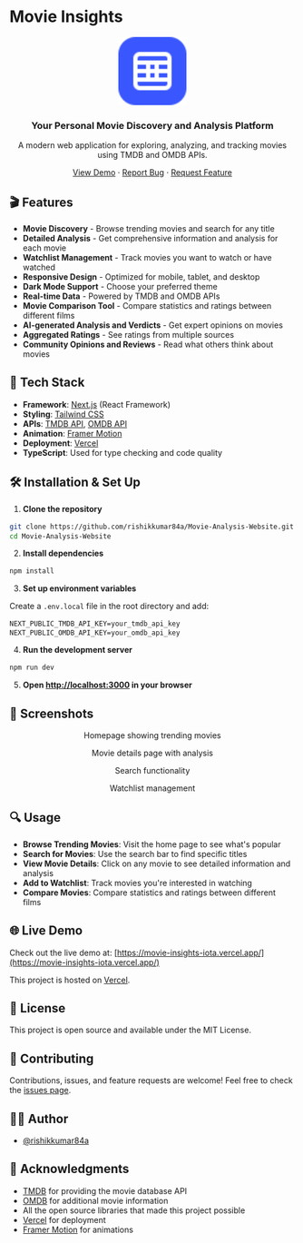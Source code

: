 # Movie Insights

<div align="center">
  <img src="public/favicon.svg" alt="Movie Insights Logo" width="120" />
  <h3>Your Personal Movie Discovery and Analysis Platform</h3>
  <p>A modern web application for exploring, analyzing, and tracking movies using TMDB and OMDB APIs.</p>
  
  <p>
    <a href="https://movie-insights-iota.vercel.app/">View Demo</a> · 
    <a href="https://github.com/rishikkumar84a/Movie-Analysis-Website/issues">Report Bug</a> · 
    <a href="https://github.com/rishikkumar84a/Movie-Analysis-Website/issues">Request Feature</a>
  </p>
</div>

## 🎬 Features

- **Movie Discovery** - Browse trending movies and search for any title
- **Detailed Analysis** - Get comprehensive information and analysis for each movie
- **Watchlist Management** - Track movies you want to watch or have watched
- **Responsive Design** - Optimized for mobile, tablet, and desktop
- **Dark Mode Support** - Choose your preferred theme
- **Real-time Data** - Powered by TMDB and OMDB APIs
- **Movie Comparison Tool** - Compare statistics and ratings between different films
- **AI-generated Analysis and Verdicts** - Get expert opinions on movies
- **Aggregated Ratings** - See ratings from multiple sources
- **Community Opinions and Reviews** - Read what others think about movies

## 🚀 Tech Stack

- **Framework**: [Next.js](https://nextjs.org/) (React Framework)
- **Styling**: [Tailwind CSS](https://tailwindcss.com/)
- **APIs**: [TMDB API](https://www.themoviedb.org/documentation/api), [OMDB API](https://www.omdbapi.com/)
- **Animation**: [Framer Motion](https://www.framer.com/motion/)
- **Deployment**: [Vercel](https://vercel.com/)
- **TypeScript**: Used for type checking and code quality

## 🛠️ Installation & Set Up

1. **Clone the repository**

```bash
git clone https://github.com/rishikkumar84a/Movie-Analysis-Website.git
cd Movie-Analysis-Website
```

2. **Install dependencies**

```bash
npm install
```

3. **Set up environment variables**

Create a `.env.local` file in the root directory and add:

```env
NEXT_PUBLIC_TMDB_API_KEY=your_tmdb_api_key
NEXT_PUBLIC_OMDB_API_KEY=your_omdb_api_key
```

4. **Run the development server**

```bash
npm run dev
```

5. **Open [http://localhost:3000](http://localhost:3000) in your browser**

## 📱 Screenshots

<div align="center">
  <p>Homepage showing trending movies</p>
  <p>Movie details page with analysis</p>
  <p>Search functionality</p>
  <p>Watchlist management</p>
</div>

## 🔍 Usage

- **Browse Trending Movies**: Visit the home page to see what's popular
- **Search for Movies**: Use the search bar to find specific titles
- **View Movie Details**: Click on any movie to see detailed information and analysis
- **Add to Watchlist**: Track movies you're interested in watching
- **Compare Movies**: Compare statistics and ratings between different films

## 🌐 Live Demo

Check out the live demo at: [https://movie-insights-iota.vercel.app/](https://movie-insights-iota.vercel.app/)

This project is hosted on [Vercel](https://vercel.com/).

## 📝 License

This project is open source and available under the MIT License.

## 🤝 Contributing

Contributions, issues, and feature requests are welcome! Feel free to check the [issues page](https://github.com/rishikkumar84a/Movie-Analysis-Website/issues).

## 👨‍💻 Author

- [@rishikkumar84a](https://github.com/rishikkumar84a)

## 🙏 Acknowledgments

- [TMDB](https://www.themoviedb.org/) for providing the movie database API
- [OMDB](https://www.omdbapi.com/) for additional movie information
- All the open source libraries that made this project possible
- [Vercel](https://vercel.com/) for deployment
- [Framer Motion](https://www.framer.com/motion/) for animations
